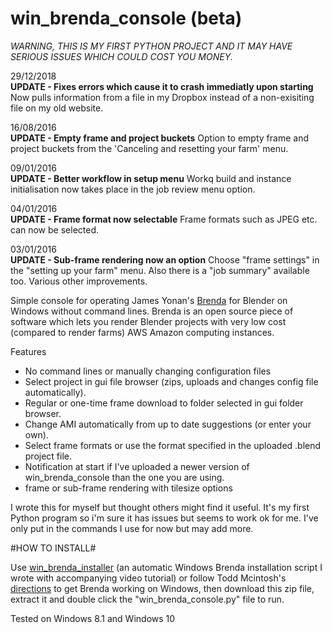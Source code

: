 # win_brenda_console (beta)

*WARNING, THIS IS MY FIRST PYTHON PROJECT AND IT MAY HAVE SERIOUS ISSUES WHICH COULD COST YOU MONEY.*

29/12/2018\
**UPDATE - Fixes errors which cause it to crash immediatly upon starting**
Now pulls information from a file in my Dropbox instead of a non-exisiting file on my old website.

16/08/2016\
**UPDATE - Empty frame and project buckets**
Option to empty frame and project buckets from the 'Canceling and resetting your farm' menu.

09/01/2016\
**UPDATE - Better workflow in setup menu**
Workq build and instance initialisation now takes place in the job review menu option.

04/01/2016\
**UPDATE - Frame format now selectable**
Frame formats such as JPEG etc. can now be selected.

03/01/2016\
**UPDATE - Sub-frame rendering now an option**
Choose "frame settings" in the "setting up your farm" menu. Also there is a "job summary" available too. Various other improvements.

Simple console for operating James Yonan's [Brenda](https://github.com/jamesyonan/brenda) for Blender on Windows without command lines. Brenda is an open source piece of software which lets you render Blender projects with very low cost (compared to render farms) AWS Amazon computing instances.

Features

* No command lines or manually changing configuration files
* Select project in gui file browser (zips, uploads and changes config file automatically).
* Regular or one-time frame download to folder selected in gui folder browser.
* Change AMI automatically from up to date suggestions (or enter your own).
* Select frame formats or use the format specified in the uploaded .blend project file.
* Notification at start if I've uploaded a newer version of win_brenda_console than the one you are using.
* frame or sub-frame rendering with tilesize options

I wrote this for myself but thought others might find it useful. It's my first Python program so i'm sure it has issues but seems to work ok for me. I've only put in the commands I use for now but may add more.
 
#HOW TO INSTALL#

Use [win_brenda_installer](https://github.com/rider-rebooted/win_brenda_installer) (an automatic Windows Brenda installation script I wrote with accompanying video tutorial) or follow Todd Mcintosh's [directions](http://brendapro.com/forum/viewtopic.php?f=0&t=76&sid=e6bc8c5335e35bab0605da5a5a6f9965) to get Brenda working on Windows, then download this zip file, extract it and double click the "win_brenda_console.py" file to run.


Tested on Windows 8.1 and Windows 10


